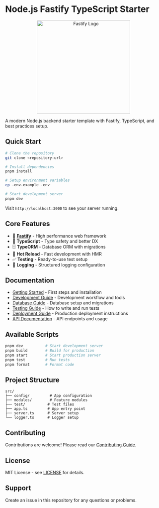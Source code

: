 # Node.js Fastify TypeScript Starter

<p align="center">
  <img src="https://fastify.dev/img/logos/fastify-black.svg" alt="Fastify Logo" width="300"/>
</p>

A modern Node.js backend starter template with Fastify, TypeScript, and best practices setup.

## Quick Start

```bash
# Clone the repository
git clone <repository-url>

# Install dependencies
pnpm install

# Setup environment variables
cp .env.example .env

# Start development server
pnpm dev
```

Visit `http://localhost:3000` to see your server running.

## Core Features

- 🚀 **[Fastify](https://www.fastify.io/)** - High performance web framework
- 📘 **TypeScript** - Type safety and better DX
- 🗄️ **TypeORM** - Database ORM with migrations
- 🔄 **Hot Reload** - Fast development with HMR
- ✅ **Testing** - Ready-to-use test setup
- 📝 **Logging** - Structured logging configuration

## Documentation

- [Getting Started](docs/getting-started.md) - First steps and installation
- [Development Guide](docs/development.md) - Development workflow and tools
- [Database Guide](docs/database.md) - Database setup and migrations
- [Testing Guide](docs/testing.md) - How to write and run tests
- [Deployment Guide](docs/deployment.md) - Production deployment instructions
- [API Documentation](docs/api.md) - API endpoints and usage

## Available Scripts

```bash
pnpm dev          # Start development server
pnpm build        # Build for production
pnpm start        # Start production server
pnpm test         # Run tests
pnpm format       # Format code
```

## Project Structure

```
src/
├── config/         # App configuration
├── modules/        # Feature modules
├── test/          # Test files
├── app.ts         # App entry point
├── server.ts      # Server setup
└── logger.ts      # Logger setup
```

## Contributing

Contributions are welcome! Please read our [Contributing Guide](docs/contributing.md).

## License

MIT License - see [LICENSE](LICENSE) for details.

## Support

Create an issue in this repository for any questions or problems.
